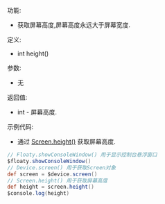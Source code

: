 功能:

+ 获取屏幕高度,屏幕高度永远大于屏幕宽度.

定义:

+ int height()

参数:

+ 无

返回值:

+ int - 屏幕高度.

示例代码:

+ 通过 [Screen.height()](/API/Device/Screen/README.md?id=height) 获取屏幕高度.

```groovy
// Floaty.showConsoleWindow() 用于显示控制台悬浮窗口
$floaty.showConsoleWindow()
// Device.screen() 用于获取Screen对象
def screen = $device.screen()
// Screen.height() 用于获取屏幕高度
def height = screen.height()
$console.log(height)
```